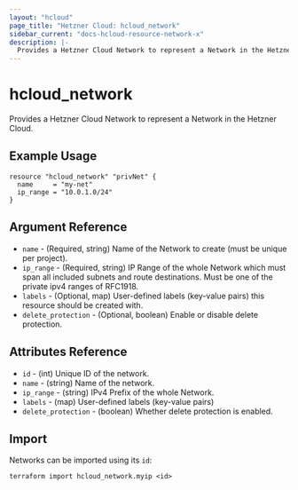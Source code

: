 ```yaml
---
layout: "hcloud"
page_title: "Hetzner Cloud: hcloud_network"
sidebar_current: "docs-hcloud-resource-network-x"
description: |-
  Provides a Hetzner Cloud Network to represent a Network in the Hetzner Cloud.
---
```


# hcloud_network

 Provides a Hetzner Cloud Network to represent a Network in the Hetzner Cloud.

## Example Usage

```hcl
resource "hcloud_network" "privNet" {
  name     = "my-net"
  ip_range = "10.0.1.0/24"
}
```

## Argument Reference

- `name` - (Required, string) Name of the Network to create (must be unique per project).
- `ip_range` - (Required, string) IP Range of the whole Network which must span all included subnets and route destinations. Must be one of the private ipv4 ranges of RFC1918.
- `labels` - (Optional, map) User-defined labels (key-value pairs) this resource should be created with.
- `delete_protection` - (Optional, boolean) Enable or disable delete protection.

## Attributes Reference

- `id` - (int) Unique ID of the network.
- `name` - (string) Name of the network.
- `ip_range` - (string) IPv4 Prefix of the whole Network.
- `labels` - (map) User-defined labels (key-value pairs)
- `delete_protection` - (boolean) Whether delete protection is enabled.

## Import

Networks can be imported using its `id`:

```
terraform import hcloud_network.myip <id>
```

